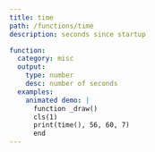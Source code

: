 ```yaml
---
title: time
path: /functions/time
description: seconds since startup

function:
  category: misc
  output:
    type: number
    desc: number of seconds
  examples:
    animated demo: |
      function _draw()
      cls(1)
      print(time(), 56, 60, 7)
      end
---
```

